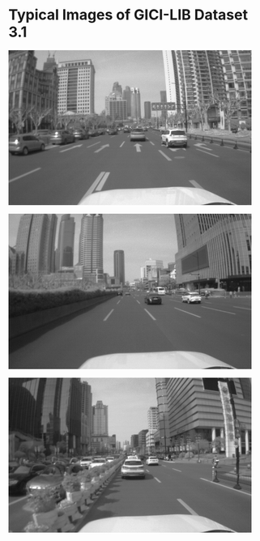 # Typical Images of GICI-LIB Dataset 3.1 

<p align="left">
  <img alt="sensorsuit" src="./3.3-1.png" width="480"> 
</p> 

<p align="left">
  <img alt="sensorsuit" src="./3.3-2.png" width="480"> 
</p> 

<p align="left">
  <img alt="sensorsuit" src="./3.3-3.png" width="480"> 
</p> 
